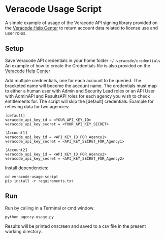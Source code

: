 # Veracode Usage Script

A simple example of usage of the Veracode API signing library provided on the [Veracode Help Center](https://help.veracode.com/reader/LMv_dtSHyb7iIxAQznC~9w/cCoBmgWWxUM4hOY54dTqgA) to return account data related to license use and user roles.

## Setup

Save Veracode API credentials in your home folder `~/.veracode/credentials`
An example of how to create the Credentials file is also provided on the [Veracode Help Center](https://help.veracode.com/reader/LMv_dtSHyb7iIxAQznC~9w/zm4hbaPkrXi02YmacwH3wQ)

Add multiple crednentials, one for each account to be queried.
The bracketed name will become the account name. The credentials must map to either a human user with Admin and Security Lead roles or an API User with AdminAPI and ResultsAPI roles for each agency you wish to check entitlements for. The script will skip the [default] credentials. Example for retieving data for two agencies:

    [default]
    veracode_api_key_id = <YOUR_API_KEY_ID>
    veracode_api_key_secret = <YOUR_API_KEY_SECRET>

    [Account1]
    veracode_api_key_id = <API_KEY_ID_FOR_Agency1>
    veracode_api_key_secret = <API_KEY_SECRET_FOR_Agency1>

    [Account2]
    veracode_api_key_id = <API_KEY_ID_FOR_Agency2>
    veracode_api_key_secret = <API_KEY_SECRET_FOR_Agency2>

Install dependencies:

    cd veracode-usage-script
    pip install -r requirements.txt


## Run

Run by calling in a Terminal or cmd window:

    python agency-usage.py
    
Results will be printed onscreen and saved to a csv file in the present working directory.

